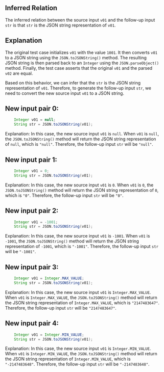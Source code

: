 ## Inferred Relation
The inferred relation between the source input `v01` and the follow-up input `str` is that `str` is the JSON string representation of `v01`.

## Explanation
The original test case initializes `v01` with the value `1001`. It then converts `v01` to a JSON string using the `JSON.toJSONString()` method. The resulting JSON string is then parsed back to an `Integer` using the `JSON.parseObject()` method. Finally, the test case asserts that the original `v01` and the parsed `v02` are equal.

Based on this behavior, we can infer that the `str` is the JSON string representation of `v01`. Therefore, to generate the follow-up input `str`, we need to convert the new source input `v01` to a JSON string.

## New input pair 0:
```java
    Integer v01 = null;
    String str = JSON.toJSONString(v01);
```
Explanation: In this case, the new source input `v01` is `null`. When `v01` is `null`, the `JSON.toJSONString()` method will return the JSON string representation of `null`, which is `"null"`. Therefore, the follow-up input `str` will be `"null"`.

## New input pair 1:
```java
    Integer v01 = 0;
    String str = JSON.toJSONString(v01);
```
Explanation: In this case, the new source input `v01` is `0`. When `v01` is `0`, the `JSON.toJSONString()` method will return the JSON string representation of `0`, which is `"0"`. Therefore, the follow-up input `str` will be `"0"`.

## New input pair 2:
```java
    Integer v01 = -1001;
    String str = JSON.toJSONString(v01);
```
Explanation: In this case, the new source input `v01` is `-1001`. When `v01` is `-1001`, the `JSON.toJSONString()` method will return the JSON string representation of `-1001`, which is `"-1001"`. Therefore, the follow-up input `str` will be `"-1001"`.

## New input pair 3:
```java
    Integer v01 = Integer.MAX_VALUE;
    String str = JSON.toJSONString(v01);
```
Explanation: In this case, the new source input `v01` is `Integer.MAX_VALUE`. When `v01` is `Integer.MAX_VALUE`, the `JSON.toJSONString()` method will return the JSON string representation of `Integer.MAX_VALUE`, which is `"2147483647"`. Therefore, the follow-up input `str` will be `"2147483647"`.

## New input pair 4:
```java
    Integer v01 = Integer.MIN_VALUE;
    String str = JSON.toJSONString(v01);
```
Explanation: In this case, the new source input `v01` is `Integer.MIN_VALUE`. When `v01` is `Integer.MIN_VALUE`, the `JSON.toJSONString()` method will return the JSON string representation of `Integer.MIN_VALUE`, which is `"-2147483648"`. Therefore, the follow-up input `str` will be `"-2147483648"`.